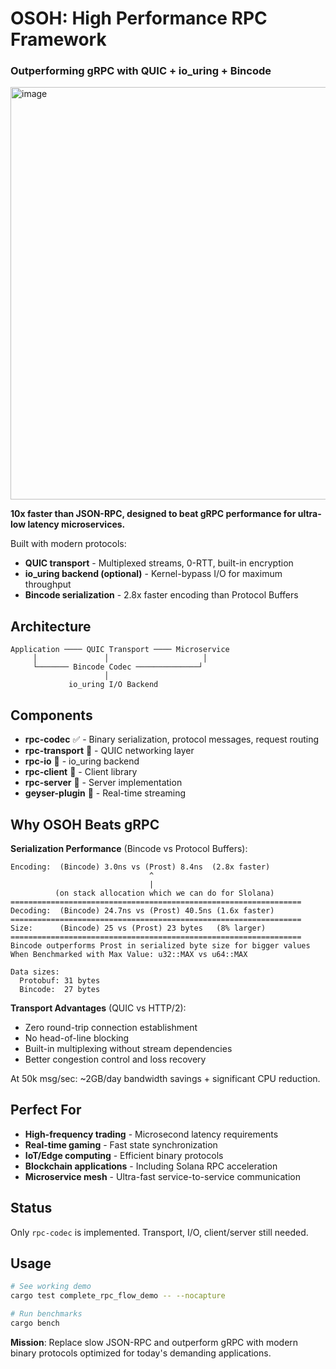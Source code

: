# OSOH: High Performance RPC Framework
### Outperforming gRPC with QUIC + io_uring + Bincode
<img width="1650" height="660" alt="image" src="https://github.com/user-attachments/assets/76619c32-de81-43fe-8ee1-bfecc7bd91de" />


**10x faster than JSON-RPC, designed to beat gRPC performance for ultra-low latency microservices.**

Built with modern protocols:
- **QUIC transport** - Multiplexed streams, 0-RTT, built-in encryption  
- **io_uring backend (optional)** - Kernel-bypass I/O for maximum throughput
- **Bincode serialization** - 2.8x faster encoding than Protocol Buffers

## Architecture

```
Application ──── QUIC Transport ──── Microservice
     │               │                     │
     └─────── Bincode Codec ──────────────┘
                     │
             io_uring I/O Backend
```

## Components

- **rpc-codec** ✅ - Binary serialization, protocol messages, request routing
- **rpc-transport** 🚧 - QUIC networking layer
- **rpc-io** 🚧 - io_uring backend
- **rpc-client** 🚧 - Client library
- **rpc-server** 🚧 - Server implementation
- **geyser-plugin** 🚧 - Real-time streaming

## Why OSOH Beats gRPC

**Serialization Performance** (Bincode vs Protocol Buffers):

```
Encoding:  (Bincode) 3.0ns vs (Prost) 8.4ns  (2.8x faster) 
                               ^
                               |
          (on stack allocation which we can do for Slolana)
=================================================================
Decoding:  (Bincode) 24.7ns vs (Prost) 40.5ns (1.6x faster)
=================================================================
Size:      (Bincode) 25 vs (Prost) 23 bytes   (8% larger)
=================================================================
Bincode outperforms Prost in serialized byte size for bigger values
When Benchmarked with Max Value: u32::MAX vs u64::MAX 

Data sizes:
  Protobuf: 31 bytes
  Bincode:  27 bytes
```

**Transport Advantages** (QUIC vs HTTP/2):
- Zero round-trip connection establishment
- No head-of-line blocking
- Built-in multiplexing without stream dependencies
- Better congestion control and loss recovery

At 50k msg/sec: ~2GB/day bandwidth savings + significant CPU reduction.

## Perfect For

- **High-frequency trading** - Microsecond latency requirements
- **Real-time gaming** - Fast state synchronization  
- **IoT/Edge computing** - Efficient binary protocols
- **Blockchain applications** - Including Solana RPC acceleration
- **Microservice mesh** - Ultra-fast service-to-service communication

## Status

Only `rpc-codec` is implemented. Transport, I/O, client/server still needed.

## Usage

```bash
# See working demo
cargo test complete_rpc_flow_demo -- --nocapture

# Run benchmarks
cargo bench
```

**Mission**: Replace slow JSON-RPC and outperform gRPC with modern binary protocols optimized for today's demanding applications.
